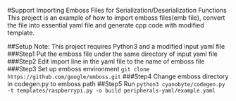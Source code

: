 #Support Importing Emboss Files for Serialization/Deserialization Functions
This project is an example of how to import emboss files(emb file), convert the file into essential yaml file and generate cpp code with modified template.

##Setup
Note: This project requires Python3 and a modified input yaml file
###Step1
Put the emboss file under the same directory of input yaml file
###Step2
Edit import line in the yaml file to the name of emboss file
###Step3
Set up emboss environment `git clone https://github.com/google/emboss.git`
###Step4
Change emboss directory in codegen.py to emboss path
##Step5
Run `python3 cyanobyte/codegen.py -t templates/raspberrypi.py -o build peripherals-yaml/example.yaml`
